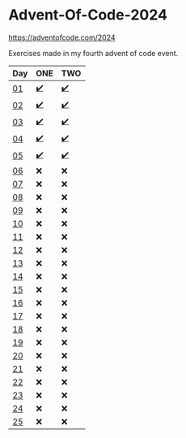 # Advent-Of-Code-2024
https://adventofcode.com/2024

Exercises made in my fourth advent of code event.

| Day                                        | ONE                                                                                                                     | TWO                                                                                                                     |
|--------------------------------------------|-------------------------------------------------------------------------------------------------------------------------|-------------------------------------------------------------------------------------------------------------------------|
| [01](https://adventofcode.com/2024/day/1)  | [:heavy_check_mark:](https://github.com/pawelprimus/Advent-Of-Code-2024/blob/master/src/main/java/DAY_01/DAY_01_1.java) | [:heavy_check_mark:](https://github.com/pawelprimus/Advent-Of-Code-2024/blob/master/src/main/java/DAY_01/DAY_01_2.java) |
| [02](https://adventofcode.com/2024/day/2)  | [:heavy_check_mark:](https://github.com/pawelprimus/Advent-Of-Code-2024/blob/master/src/main/java/DAY_02/DAY_02_1.java) | [:heavy_check_mark:](https://github.com/pawelprimus/Advent-Of-Code-2024/blob/master/src/main/java/DAY_02/DAY_02_2.java) |
| [03](https://adventofcode.com/2024/day/3)  | [:heavy_check_mark:](https://github.com/pawelprimus/Advent-Of-Code-2024/blob/master/src/main/java/DAY_03/DAY_03_1.java) | [:heavy_check_mark:](https://github.com/pawelprimus/Advent-Of-Code-2024/blob/master/src/main/java/DAY_03/DAY_03_2.java) |
| [04](https://adventofcode.com/2024/day/4)  | [:heavy_check_mark:](https://github.com/pawelprimus/Advent-Of-Code-2024/blob/master/src/main/java/DAY_04/DAY_04_1.java) | [:heavy_check_mark:](https://github.com/pawelprimus/Advent-Of-Code-2024/blob/master/src/main/java/DAY_04/DAY_04_2.java) |
| [05](https://adventofcode.com/2024/day/5)  | [:heavy_check_mark:](https://github.com/pawelprimus/Advent-Of-Code-2024/blob/master/src/main/java/DAY_05/DAY_05_1.java) | [:heavy_check_mark:](https://github.com/pawelprimus/Advent-Of-Code-2024/blob/master/src/main/java/DAY_05/DAY_05_2.java) |
| [06](https://adventofcode.com/2024/day/6)  | :x:                                                                                                                     | :x:                                                                                                                     |
| [07](https://adventofcode.com/2024/day/7)  | :x:                                                                                                                     | :x:                                                                                                                     |
| [08](https://adventofcode.com/2024/day/8)  | :x:                                                                                                                     | :x:                                                                                                                     |
| [09](https://adventofcode.com/2024/day/9)  | :x:                                                                                                                     | :x:                                                                                                                     |
| [10](https://adventofcode.com/2024/day/10) | :x:                                                                                                                     | :x:                                                                                                                     |
| [11](https://adventofcode.com/2024/day/11) | :x:                                                                                                                     | :x:                                                                                                                     |
| [12](https://adventofcode.com/2024/day/12) | :x:                                                                                                                     | :x:                                                                                                                     |
| [13](https://adventofcode.com/2024/day/13) | :x:                                                                                                                     | :x:                                                                                                                     |
| [14](https://adventofcode.com/2024/day/14) | :x:                                                                                                                     | :x:                                                                                                                     |
| [15](https://adventofcode.com/2024/day/15) | :x:                                                                                                                     | :x:                                                                                                                     |
| [16](https://adventofcode.com/2024/day/16) | :x:                                                                                                                     | :x:                                                                                                                     |
| [17](https://adventofcode.com/2024/day/17) | :x:                                                                                                                     | :x:                                                                                                                     |
| [18](https://adventofcode.com/2024/day/18) | :x:                                                                                                                     | :x:                                                                                                                     |
| [19](https://adventofcode.com/2024/day/19) | :x:                                                                                                                     | :x:                                                                                                                     |
| [20](https://adventofcode.com/2024/day/20) | :x:                                                                                                                     | :x:                                                                                                                     |
| [21](https://adventofcode.com/2024/day/21) | :x:                                                                                                                     | :x:                                                                                                                     |
| [22](https://adventofcode.com/2024/day/22) | :x:                                                                                                                     | :x:                                                                                                                     |
| [23](https://adventofcode.com/2024/day/23) | :x:                                                                                                                     | :x:                                                                                                                     |
| [24](https://adventofcode.com/2024/day/24) | :x:                                                                                                                     | :x:                                                                                                                     |
| [25](https://adventofcode.com/2024/day/25) | :x:                                                                                                                     | :x:                                                                                                                     |